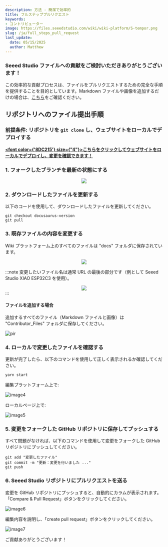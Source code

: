 ```yaml
---
description: 方法 - 簡潔で効率的
title: フルステッププルリクエスト
keywords:
- コントリビューター
image: https://files.seeedstudio.com/wiki/wiki-platform/S-tempor.png
slug: /ja/full_steps_pull_request
last_update:
  date: 05/15/2025
  author: Matthew
---
```



### Seeed Studio ファイルへの貢献をご検討いただきありがとうございます！

この効率的な貢献プロセスは、ファイルをプルリクエストするための完全な手順を提供することを目的としています。Markdown ファイルや画像を追加するだけの場合は、[こちら](/ja/quick_pull_request)をご確認ください。

## リポジトリへのファイル提出手順

### 前提条件: リポジトリを `git clone` し、ウェブサイトをローカルでデプロイする

<strong><a href="/ja/Deploy_Page_Locally"><span><font color={'8DC215'} size={"4"}>こちらをクリックしてウェブサイトをローカルでデプロイし、変更を確認できます！</font></span></a></strong>

### 1. フォークしたブランチを最新の状態にする

<div align="center"><img width={700} src="https://files.seeedstudio.com/wiki/wiki-platform/contributor/PR_Guide/1.jpg" /></div>

### 2. ダウンロードしたファイルを更新する

以下のコードを使用して、ダウンロードしたファイルを更新してください。

```
git checkout docusaurus-version
git pull
```

### 3. 既存ファイルの内容を変更する

Wiki プラットフォーム上のすべてのファイルは "docs" フォルダに保存されています。

<div align="center"><img width={500} src="https://files.seeedstudio.com/wiki/wiki-platform/contributor/PR_Guide/2.jpg" /></div>

:::note
変更したいファイル名は通常 URL の最後の部分です（例として Seeed Studio XIAO ESP32C3 を使用）。
<div align="center"><img width={700} src="https://files.seeedstudio.com/wiki/wiki-platform/contributor/PR_Guide/3.jpg" /></div>
:::

#### ファイルを追加する場合

追加するすべてのファイル（Markdown ファイルと画像）は "Contributor_Files" フォルダに保存してください。

<p style={{textAlign: 'center'}}><img src="http://files.seeedstudio.com/wiki/wiki-platform/contributor/files_stored.png" alt="pir" width={800} height="auto" /></p>

### 4. ローカルで変更したファイルを確認する

更新が完了したら、以下のコマンドを使用して正しく表示されるか確認してください。

```
yarn start
```

編集プラットフォーム上で:

![image4](https://files.seeedstudio.com/wiki/wiki-platform/contributor/PR_Guide/4.jpg)

ローカルページ上で:

![image5](https://files.seeedstudio.com/wiki/wiki-platform/contributor/PR_Guide/5.jpg)

### 5. 変更をフォークした GitHub リポジトリに保存してプッシュする

すべて問題がなければ、以下のコマンドを使用して変更をフォークした GitHub リポジトリにプッシュしてください。

```
git add "変更したファイル"
git commit -m "更新：変更を行いました ..."
git push
```

### 6. Seeed Studio リポジトリにプルリクエストを送る

変更を GitHub リポジトリにプッシュすると、自動的にカラムが表示されます。「Compare & Pull Request」ボタンをクリックしてください。

![image6](https://files.seeedstudio.com/wiki/wiki-platform/contributor/PR_Guide/6.jpg)

編集内容を説明し、「create pull request」ボタンをクリックしてください。

![image7](https://files.seeedstudio.com/wiki/wiki-platform/contributor/PR_Guide/7.jpg)

ご貢献ありがとうございます！